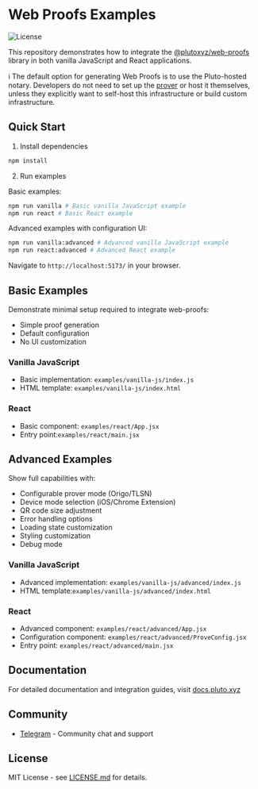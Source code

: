 # Web Proofs Examples

![License](https://img.shields.io/badge/license-MIT-blue.svg)

This repository demonstrates how to integrate the [@plutoxyz/web-proofs](https://www.npmjs.com/package/@plutoxyz/web-proofs) library in both vanilla JavaScript and React applications.

ℹ️ The default option for generating Web Proofs is to use the Pluto-hosted notary. Developers do not need to set up the [prover](https://github.com/pluto/web-prover) or host it themselves, unless they explicitly want to self-host this infrastructure or build custom infrastructure.

## Quick Start

1. Install dependencies

```bash
npm install
```

2. Run examples

Basic examples:

```bash
npm run vanilla # Basic vanilla JavaScript example
npm run react # Basic React example
```

Advanced examples with configuration UI:

```bash
npm run vanilla:advanced # Advanced vanilla JavaScript example
npm run react:advanced # Advanced React example
```

Navigate to `http://localhost:5173/` in your browser.

## Basic Examples

Demonstrate minimal setup required to integrate web-proofs:

- Simple proof generation
- Default configuration
- No UI customization

### Vanilla JavaScript

- Basic implementation: `examples/vanilla-js/index.js`
- HTML template: `examples/vanilla-js/index.html`

### React

- Basic component: `examples/react/App.jsx`
- Entry point:`examples/react/main.jsx`

## Advanced Examples

Show full capabilities with:

- Configurable prover mode (Origo/TLSN)
- Device mode selection (iOS/Chrome Extension)
- QR code size adjustment
- Error handling options
- Loading state customization
- Styling customization
- Debug mode

### Vanilla JavaScript

- Advanced implementation: `examples/vanilla-js/advanced/index.js`
- HTML template:`examples/vanilla-js/advanced/index.html`

### React

- Advanced component: `examples/react/advanced/App.jsx`
- Configuration component: `examples/react/advanced/ProveConfig.jsx`
- Entry point: `examples/react/advanced/main.jsx`

## Documentation

For detailed documentation and integration guides, visit [docs.pluto.xyz](https://docs.pluto.dev/reference/react-sdk)

## Community

- [Telegram](https://t.me/pluto_xyz) - Community chat and support

## License

MIT License - see [LICENSE.md](LICENSE.md) for details.

